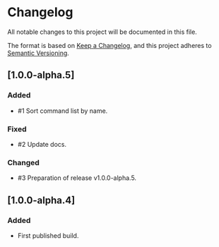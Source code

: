 # Changelog
All notable changes to this project will be documented in this file.

The format is based on [Keep a Changelog](https://keepachangelog.com/en/1.0.0/),
and this project adheres to [Semantic Versioning](https://semver.org/spec/v2.0.0.html).

## [1.0.0-alpha.5]
### Added
- #1 Sort command list by name.
### Fixed
- #2 Update docs.
### Changed
- #3 Preparation of release v1.0.0-alpha.5.

## [1.0.0-alpha.4]
### Added
- First published build.
